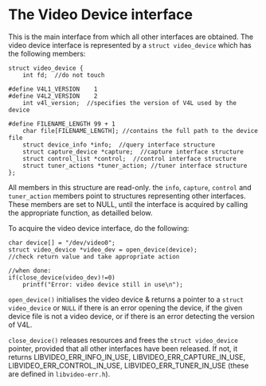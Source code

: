 # The Video Device interface #

This is the main interface from which all other interfaces are obtained. The video device interface is represented by a `struct video_device` which has the following members:
```
struct video_device {
	int fd;  //do not touch

#define V4L1_VERSION	1
#define V4L2_VERSION	2
	int v4l_version;  //specifies the version of V4L used by the device

#define FILENAME_LENGTH	99 + 1
	char file[FILENAME_LENGTH]; //contains the full path to the device file
	struct device_info *info;  //query interface structure
	struct capture_device *capture;  //capture interface structure
	struct control_list *control;  //control interface structure
	struct tuner_actions *tuner_action; //tuner interface structure
};
```
All members in this structure are read-only. the `info`, `capture`, `control` and `tuner_action` members point to structures representing other interfaces. These members are set to NULL, until the interface is acquired by calling the appropriate function, as detailled below.

To acquire the video device interface, do the following:
```
char device[] = "/dev/video0";
struct video_device *video_dev = open_device(device);
//check return value and take appropriate action

//when done:
if(close_device(video_dev)!=0)
    printf("Error: video device still in use\n");
```

`open_device()` initialises the video device & returns a pointer to a `struct video_device` or `NULL` if there is an error opening the device, if the given device file is not a video device, or if there is an error detecting the version of V4L.

`close_device()` releases resources and frees the `struct video_device` pointer, provided that all other interfaces have been released. If not, it returns LIBVIDEO\_ERR\_INFO\_IN\_USE, LIBVIDEO\_ERR\_CAPTURE\_IN\_USE, LIBVIDEO\_ERR\_CONTROL\_IN\_USE, LIBVIDEO\_ERR\_TUNER\_IN\_USE (these are defined in `libvideo-err.h`).